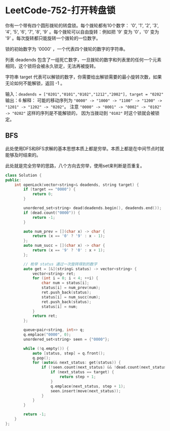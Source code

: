 # LeetCode-752-打开转盘锁

你有一个带有四个圆形拨轮的转盘锁。每个拨轮都有10个数字： '0', '1', '2', '3', '4', '5', '6', '7', '8', '9' 。每个拨轮可以自由旋转：例如把 '9' 变为 '0'，'0' 变为 '9' 。每次旋转都只能旋转一个拨轮的一位数字。

锁的初始数字为 '0000' ，一个代表四个拨轮的数字的字符串。

列表 deadends 包含了一组死亡数字，一旦拨轮的数字和列表里的任何一个元素相同，这个锁将会被永久锁定，无法再被旋转。

字符串 target 代表可以解锁的数字，你需要给出解锁需要的最小旋转次数，如果无论如何不能解锁，返回 -1 。

输入：`deadends = ["0201","0101","0102","1212","2002"], target = "0202"`
输出：6
解释：
可能的移动序列为 `"0000" -> "1000" -> "1100" -> "1200" -> "1201" -> "1202" -> "0202"`。
注意 `"0000" -> "0001" -> "0002" -> "0102" -> "0202"` 这样的序列是不能解锁的，
因为当拨动到 `"0102"` 时这个锁就会被锁定。

## BFS

此处使用DFS和BFS求解的基本思想本质上都是穷举。本质上都是在中间节点时就能够及时结束的。

此处就是完全穷举的思路，八个方向去穷举，使用set来判断是否重复。

```C++
class Solution {
public:
    int openLock(vector<string>& deadends, string target) {
        if (target == "0000") {
            return 0;
        }

        unordered_set<string> dead(deadends.begin(), deadends.end());
        if (dead.count("0000")) {
            return -1;
        }

        auto num_prev = [](char x) -> char {
            return (x == '0' ? '9' : x - 1);
        };
        auto num_succ = [](char x) -> char {
            return (x == '9' ? '0' : x + 1);
        };

        // 枚举 status 通过一次旋转得到的数字
        auto get = [&](string& status) -> vector<string> {
            vector<string> ret;
            for (int i = 0; i < 4; ++i) {
                char num = status[i];
                status[i] = num_prev(num);
                ret.push_back(status);
                status[i] = num_succ(num);
                ret.push_back(status);
                status[i] = num;
            }
            return ret;
        };

        queue<pair<string, int>> q;
        q.emplace("0000", 0);
        unordered_set<string> seen = {"0000"};

        while (!q.empty()) {
            auto [status, step] = q.front();
            q.pop();
            for (auto&& next_status: get(status)) {
                if (!seen.count(next_status) && !dead.count(next_status)) {
                    if (next_status == target) {
                        return step + 1;
                    }
                    q.emplace(next_status, step + 1);
                    seen.insert(move(next_status));
                }
            }
        }

        return -1;
    }
};
```
